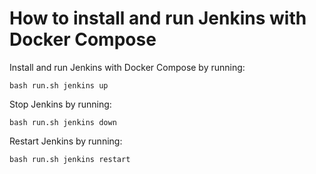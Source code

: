 # How to install and run Jenkins with Docker Compose

Install and run Jenkins with Docker Compose by running:
```
bash run.sh jenkins up
```

Stop Jenkins by running:
```
bash run.sh jenkins down
```

Restart Jenkins by running:
```
bash run.sh jenkins restart
```
